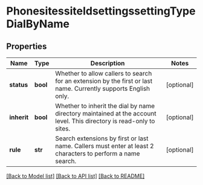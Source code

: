 # PhonesitessiteIdsettingssettingTypeDialByName

## Properties
Name | Type | Description | Notes
------------ | ------------- | ------------- | -------------
**status** | **bool** | Whether to allow callers to search for an extension by the first or last name. Currently supports English only. | [optional] 
**inherit** | **bool** | Whether to inherit the dial by name directory maintained at the account level. This directory is read-only to sites. | [optional] 
**rule** | **str** | Search extensions by first or last name. Callers must enter at least 2 characters to perform a name search. | [optional] 

[[Back to Model list]](../README.md#documentation-for-models) [[Back to API list]](../README.md#documentation-for-api-endpoints) [[Back to README]](../README.md)

